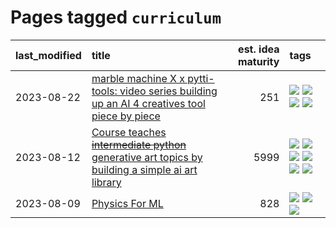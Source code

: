 # Pages tagged `curriculum`

|last_modified|title|est. idea maturity|tags
|:---|:---|---:|:---|
|2023-08-22|[marble machine X x pytti-tools: video series building up an AI 4 creatives tool piece by piece](../marble_machine_x_pytti-tools.md)|251|[![](https://img.shields.io/badge/tag-curriculum-1dc0d1)](../tags/curriculum.md) [![](https://img.shields.io/badge/tag-public_good-fe76cf)](../tags/public_good.md) [![](https://img.shields.io/badge/tag-publication-e3be61)](../tags/publication.md) [![](https://img.shields.io/badge/tag-video_series-7a219d)](../tags/video_series.md)|
|2023-08-12|[Course teaches ~~intermediate python~~ generative art topics by building a simple ai art library](../Course_teaches_basic_python_by_building_a_simple_ai_art_library.md)|5999|[![](https://img.shields.io/badge/tag-curriculum-1dc0d1)](../tags/curriculum.md) [![](https://img.shields.io/badge/tag-education-e9b626)](../tags/education.md) [![](https://img.shields.io/badge/tag-from_issue-1eefac)](../tags/from_issue.md) [![](https://img.shields.io/badge/tag-public_good-fe76cf)](../tags/public_good.md) [![](https://img.shields.io/badge/tag-publication-e3be61)](../tags/publication.md) [![](https://img.shields.io/badge/tag-wip-d5ffe)](../tags/wip.md)|
|2023-08-09|[Physics For ML](../physics_for_ml.md)|828|[![](https://img.shields.io/badge/tag-curriculum-1dc0d1)](../tags/curriculum.md) [![](https://img.shields.io/badge/tag-education-e9b626)](../tags/education.md) [![](https://img.shields.io/badge/tag-publication-e3be61)](../tags/publication.md)|